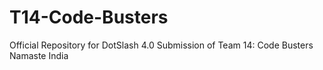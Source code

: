 # T14-Code-Busters
Official Repository for DotSlash 4.0 Submission of Team 14: Code Busters
Namaste India